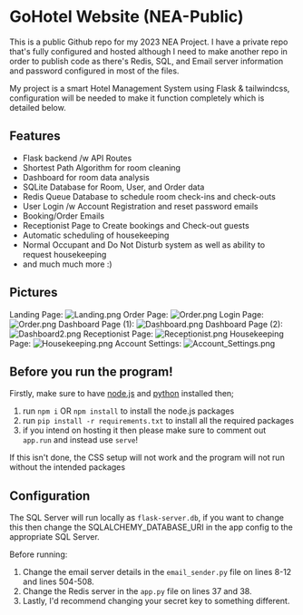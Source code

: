 # GoHotel Website (NEA-Public)
This is a public Github repo for my 2023 NEA Project.
I have a private repo that's fully configured and hosted although I need to make another repo in order to publish code as there's Redis, SQL, and Email server information and password configured in most of the files.

My project is a smart Hotel Management System using Flask &amp; tailwindcss, configuration will be needed to make it function completely which is detailed below.
## Features
* Flask backend /w API Routes 
* Shortest Path Algorithm for room cleaning
* Dashboard for room data analysis
* SQLite Database for Room, User, and Order data
* Redis Queue Database to schedule room check-ins and check-outs
* User Login /w Account Registration and reset password emails
* Booking/Order Emails
* Receptionist Page to Create bookings and Check-out guests
* Automatic scheduling of housekeeping
* Normal Occupant and Do Not Disturb system as well as ability to request housekeeping
* and much much more :)

## Pictures
Landing Page:
<img src="https://cdn.discordapp.com/attachments/659031245996556325/1067832974365708298/Landing.png" alt="Landing.png"/>
Order Page:
<img src="https://cdn.discordapp.com/attachments/659031245996556325/1067832973346480200/Order.png" alt="Order.png"/>
Login Page:
<img src="https://media.discordapp.net/attachments/659031245996556325/1067840927995011124/Login.png?width=1426&height=662" alt="Order.png"/>
Dashboard Page (1):
<img src="https://cdn.discordapp.com/attachments/659031245996556325/1067832972960612433/Dashboard.png" alt="Dashboard.png"/>
Dashboard Page (2):
<img src="https://cdn.discordapp.com/attachments/984475534249586698/1076974213447037120/Dashboard2.png" alt="Dashboard2.png"/>
Receptionist Page:
<img src="https://cdn.discordapp.com/attachments/659031245996556325/1067832973883359363/Receptionist.png" alt="Receptionist.png"/>
Housekeeping Page:
<img src="https://cdn.discordapp.com/attachments/659031245996556325/1067834053711118437/Housekeeping.png" alt="Housekeeping.png"/>
 Account Settings:
 <img src="https://cdn.discordapp.com/attachments/659031245996556325/1067832973627510804/Account_Settings.png" alt="Account_Settings.png"/>

## Before you run the program!
Firstly, make sure to have [node.js](https://nodejs.org/en/download/) and [python](https://www.python.org/downloads/) installed then;
1. run `npm i` OR `npm install` to install the node.js packages
2. run `pip install -r requirements.txt` to install all the required packages
3. if you intend on hosting it then please make sure to comment out `app.run` and instead use `serve`!

If this isn't done, the CSS setup will not work and the program will not run without the intended packages

## Configuration
The SQL Server will run locally as `flask-server.db`, if you want to change this then change the SQLALCHEMY_DATABASE_URI in the app config to the appropriate SQL Server.

Before running:
1. Change the email server details in the `email_sender.py` file on lines 8-12 and lines 504-508.
2. Change the Redis server in the `app.py` file on lines 37 and 38.
3. Lastly, I'd recommend changing your secret key to something different.

